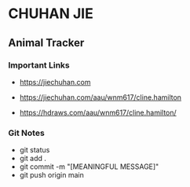 # CHUHAN JIE

## Animal Tracker

### Important Links

- https://jiechuhan.com
- https://jiechuhan.com/aau/wnm617/cline.hamilton

- https://hdraws.com/aau/wnm617/cline.hamilton/

### Git Notes

- git status
- git add .
- git commit -m "[MEANINGFUL MESSAGE]"
- git push origin main